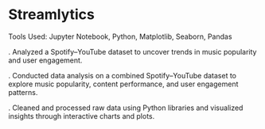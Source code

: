 # Streamlytics

Tools Used: Jupyter Notebook, Python, Matplotlib, Seaborn, Pandas 

. Analyzed a Spotify–YouTube dataset to uncover trends in music popularity and user engagement. 

. Conducted data analysis on a combined Spotify–YouTube dataset to explore music popularity, content performance, and user engagement patterns. 

. Cleaned and processed raw data using Python libraries and visualized insights through interactive charts and plots.
